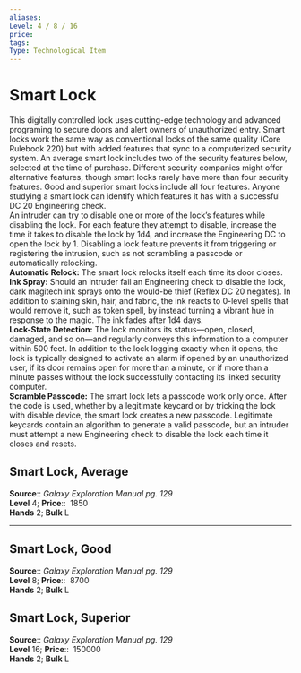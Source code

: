 ```yaml
---
aliases: 
Level: 4 / 8 / 16 
price:  
tags: 
Type: Technological Item
---
```


# Smart Lock

This digitally controlled lock uses cutting-edge technology and advanced programing to secure doors and alert owners of unauthorized entry. Smart locks work the same way as conventional locks of the same quality (Core Rulebook 220) but with added features that sync to a computerized security system. An average smart lock includes two of the security features below, selected at the time of purchase. Different security companies might offer alternative features, though smart locks rarely have more than four security features. Good and superior smart locks include all four features. Anyone studying a smart lock can identify which features it has with a successful DC 20 Engineering check.  
An intruder can try to disable one or more of the lock’s features while disabling the lock. For each feature they attempt to disable, increase the time it takes to disable the lock by 1d4, and increase the Engineering DC to open the lock by 1. Disabling a lock feature prevents it from triggering or registering the intrusion, such as not scrambling a passcode or automatically relocking.  
**Automatic Relock:** The smart lock relocks itself each time its door closes.  
**Ink Spray:** Should an intruder fail an Engineering check to disable the lock, dark magitech ink sprays onto the would-be thief (Reflex DC 20 negates). In addition to staining skin, hair, and fabric, the ink reacts to 0-level spells that would remove it, such as token spell, by instead turning a vibrant hue in response to the magic. The ink fades after 1d4 days.  
**Lock-State Detection:** The lock monitors its status—open, closed, damaged, and so on—and regularly conveys this information to a computer within 500 feet. In addition to the lock logging exactly when it opens, the lock is typically designed to activate an alarm if opened by an unauthorized user, if its door remains open for more than a minute, or if more than a minute passes without the lock successfully contacting its linked security computer.  
**Scramble Passcode:** The smart lock lets a passcode work only once. After the code is used, whether by a legitimate keycard or by tricking the lock with disable device, the smart lock creates a new passcode. Legitimate keycards contain an algorithm to generate a valid passcode, but an intruder must attempt a new Engineering check to disable the lock each time it closes and resets.  

## Smart Lock, Average

**Source**:: _Galaxy Exploration Manual pg. 129_  
**Level** 4;
**Price**::  1850  
**Hands** 2; **Bulk** L

---

## Smart Lock, Good

**Source**:: _Galaxy Exploration Manual pg. 129_  
**Level** 8;
**Price**::  8700  
**Hands** 2; **Bulk** L

## Smart Lock, Superior

**Source**:: _Galaxy Exploration Manual pg. 129_  
**Level** 16;
**Price**::  150000  
**Hands** 2; **Bulk** L
